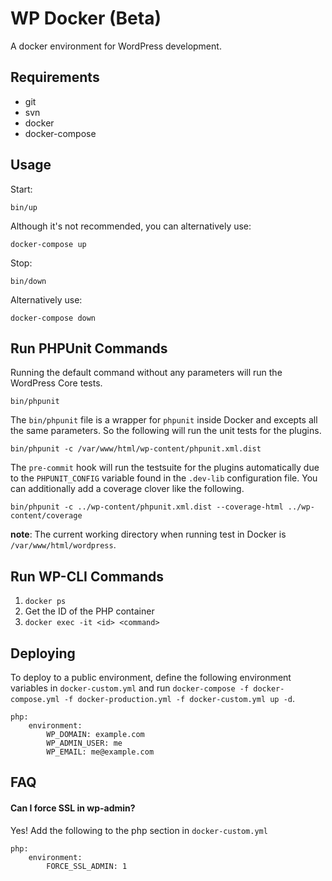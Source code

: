 # WP Docker (Beta)

A docker environment for WordPress development.

## Requirements

* git
* svn
* docker
* docker-compose

## Usage

Start:

```
bin/up
```

Although it's not recommended, you can alternatively use:

```
docker-compose up
```

Stop:

```
bin/down
```

Alternatively use:

```
docker-compose down
```

## Run PHPUnit Commands

Running the default command without any parameters will run the WordPress Core tests.
 
```
bin/phpunit 
```

The `bin/phpunit` file is a wrapper for `phpunit` inside Docker and excepts all the same parameters. So the following will run the unit tests for the plugins.

```
bin/phpunit -c /var/www/html/wp-content/phpunit.xml.dist 
```

The `pre-commit` hook will run the testsuite for the plugins automatically due to the `PHPUNIT_CONFIG` variable found in the `.dev-lib` configuration file. You can additionally add a coverage clover like the following. 

```
bin/phpunit -c ../wp-content/phpunit.xml.dist --coverage-html ../wp-content/coverage
```

__note__: The current working directory when running test in Docker is `/var/www/html/wordpress`.

## Run WP-CLI Commands

1. `docker ps`
1. Get the ID of the PHP container
1. `docker exec -it <id> <command>`

## Deploying

To deploy to a public environment, define the following environment
variables in `docker-custom.yml` and run `docker-compose -f docker-compose.yml -f docker-production.yml -f docker-custom.yml up -d`.

```
php:
	environment:
		WP_DOMAIN: example.com
		WP_ADMIN_USER: me
		WP_EMAIL: me@example.com
```

## FAQ

#### Can I force SSL in wp-admin?

Yes! Add the following to the php section in `docker-custom.yml`

```
php:
	environment:
		FORCE_SSL_ADMIN: 1
```
